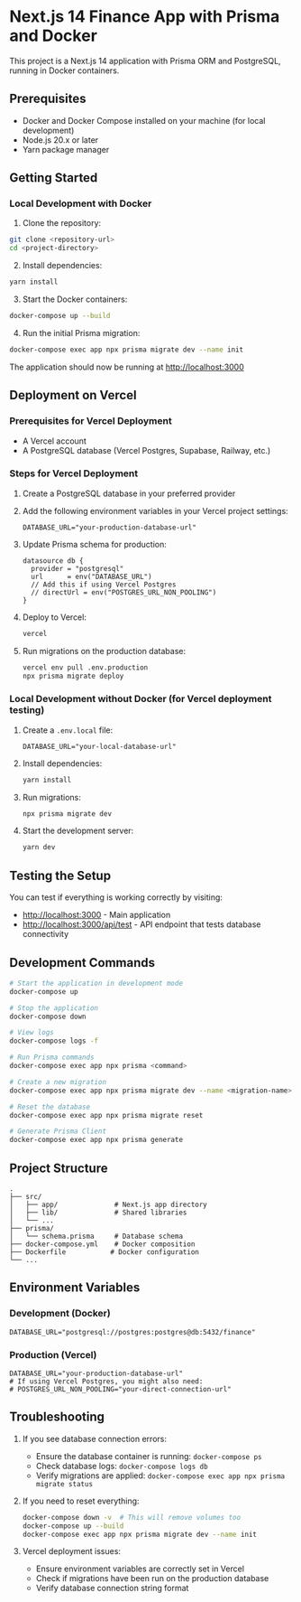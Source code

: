 # Next.js 14 Finance App with Prisma and Docker

This project is a Next.js 14 application with Prisma ORM and PostgreSQL, running in Docker containers.

## Prerequisites

- Docker and Docker Compose installed on your machine (for local development)
- Node.js 20.x or later
- Yarn package manager

## Getting Started

### Local Development with Docker

1. Clone the repository:
```bash
git clone <repository-url>
cd <project-directory>
```

2. Install dependencies:
```bash
yarn install
```

3. Start the Docker containers:
```bash
docker-compose up --build
```

4. Run the initial Prisma migration:
```bash
docker-compose exec app npx prisma migrate dev --name init
```

The application should now be running at [http://localhost:3000](http://localhost:3000)

## Deployment on Vercel

### Prerequisites for Vercel Deployment
- A Vercel account
- A PostgreSQL database (Vercel Postgres, Supabase, Railway, etc.)

### Steps for Vercel Deployment

1. Create a PostgreSQL database in your preferred provider

2. Add the following environment variables in your Vercel project settings:
   ```env
   DATABASE_URL="your-production-database-url"
   ```

3. Update Prisma schema for production:
   ```prisma
   datasource db {
     provider = "postgresql"
     url      = env("DATABASE_URL")
     // Add this if using Vercel Postgres
     // directUrl = env("POSTGRES_URL_NON_POOLING")
   }
   ```

4. Deploy to Vercel:
   ```bash
   vercel
   ```

5. Run migrations on the production database:
   ```bash
   vercel env pull .env.production
   npx prisma migrate deploy
   ```

### Local Development without Docker (for Vercel deployment testing)

1. Create a `.env.local` file:
   ```env
   DATABASE_URL="your-local-database-url"
   ```

2. Install dependencies:
   ```bash
   yarn install
   ```

3. Run migrations:
   ```bash
   npx prisma migrate dev
   ```

4. Start the development server:
   ```bash
   yarn dev
   ```

## Testing the Setup

You can test if everything is working correctly by visiting:
- [http://localhost:3000](http://localhost:3000) - Main application
- [http://localhost:3000/api/test](http://localhost:3000/api/test) - API endpoint that tests database connectivity

## Development Commands

```bash
# Start the application in development mode
docker-compose up

# Stop the application
docker-compose down

# View logs
docker-compose logs -f

# Run Prisma commands
docker-compose exec app npx prisma <command>

# Create a new migration
docker-compose exec app npx prisma migrate dev --name <migration-name>

# Reset the database
docker-compose exec app npx prisma migrate reset

# Generate Prisma Client
docker-compose exec app npx prisma generate
```

## Project Structure

```
.
├── src/
│   ├── app/              # Next.js app directory
│   ├── lib/              # Shared libraries
│   └── ...
├── prisma/
│   └── schema.prisma     # Database schema
├── docker-compose.yml    # Docker composition
├── Dockerfile           # Docker configuration
└── ...
```

## Environment Variables

### Development (Docker)
```env
DATABASE_URL="postgresql://postgres:postgres@db:5432/finance"
```

### Production (Vercel)
```env
DATABASE_URL="your-production-database-url"
# If using Vercel Postgres, you might also need:
# POSTGRES_URL_NON_POOLING="your-direct-connection-url"
```

## Troubleshooting

1. If you see database connection errors:
   - Ensure the database container is running: `docker-compose ps`
   - Check database logs: `docker-compose logs db`
   - Verify migrations are applied: `docker-compose exec app npx prisma migrate status`

2. If you need to reset everything:
   ```bash
   docker-compose down -v  # This will remove volumes too
   docker-compose up --build
   docker-compose exec app npx prisma migrate dev --name init
   ```

3. Vercel deployment issues:
   - Ensure environment variables are correctly set in Vercel
   - Check if migrations have been run on the production database
   - Verify database connection string format